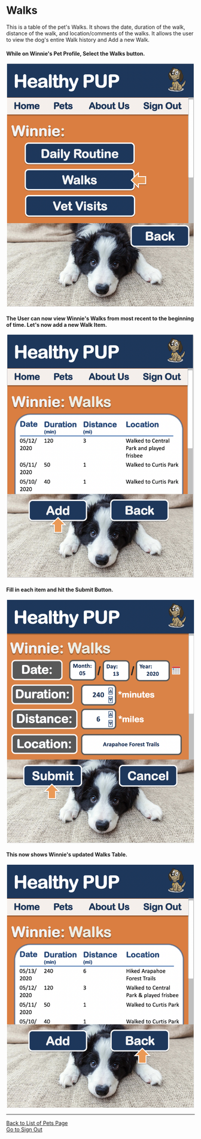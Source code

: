# Walks
This is a table of the pet's Walks. It shows the date, duration of the walk, distance of the walk, and location/comments of the walks. It allows the user to view 
the dog's entire Walk history and Add a new Walk.

#### While on Winnie's Pet Profile, Select the Walks button. 
<p align="center">
<img src="https://github.com/peaharris/HealthyPUP/blob/master/WireFrames/Photos/15Walks.png" width="500" height="650">
</p>

#### The User can now view Winnie's Walks from most recent to the beginning of time. Let's now add a new Walk Item. 
<p align="center">
<img src="https://github.com/peaharris/HealthyPUP/blob/master/WireFrames/Photos/16AddWalks.png" width="500" height="650">
</p>

#### Fill in each item and hit the Submit Button.
<p align="center">
<img src="https://github.com/peaharris/HealthyPUP/blob/master/WireFrames/Photos/17AddWalks.png" width="500" height="650">
</p>

#### This now shows Winnie's updated Walks Table.
<p align="center">
<img src="https://github.com/peaharris/HealthyPUP/blob/master/WireFrames/Photos/18Walks.png" width="500" height="650">
</p>

<hr>

[Back to List of Pets Page](ListOfPetsPage.md)
<br>
[Go to Sign Out](SignOut.md)
